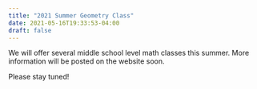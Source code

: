 ```yaml
---
title: "2021 Summer Geometry Class"
date: 2021-05-16T19:33:53-04:00
draft: false
---
```


We will offer several middle school level math classes this summer.  More
information will be posted on the website soon. 

Please stay tuned!
